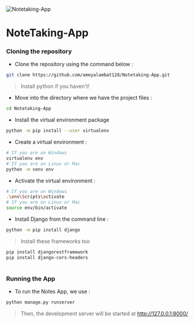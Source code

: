 ![Notetaking-App](https://user-images.githubusercontent.com/63185829/143322196-ef1b39a0-4205-4875-99e2-b08128cb7956.png)


# NoteTaking-App


### Cloning the repository

- Clone the repository using the command below :
```bash
git clone https://github.com/ameyalambat128/Notetaking-App.git

```

> Install python if you haven't!


- Move into the directory where we have the project files : 
```bash
cd Notetaking-App

```


- Install the virtual environment package
```bash
python -m pip install --user virtualenv  
```

- Create a virtual environment :
```bash
# If you are on Windows
virtualenv env
# If you are on Linux or Mac
python -m venv env
```

- Activate the virtual environment :
```bash
# If you are on Windows
.\env\Scripts\activate
# If you are on Linux or Mac
source env/bin/activate
```

- Install Django from the command line : 
```bash
python -m pip install django
```
> Install these frameworks too
```bash
pip install djangorestframework
pip install django-cors-headers   
```

#

### Running the App

- To run the Notes App, we use :
```bash
python manage.py runserver
```

> Then, the development server will be started at http://127.0.0.1:8000/

#
